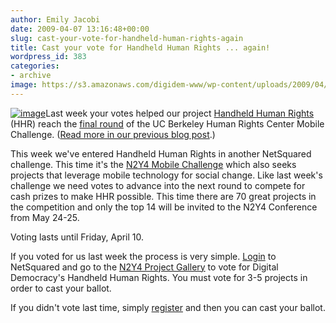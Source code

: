 ```yaml
---
author: Emily Jacobi
date: 2009-04-07 13:16:48+00:00
slug: cast-your-vote-for-handheld-human-rights-again
title: Cast your vote for Handheld Human Rights ... again!
wordpress_id: 383
categories:
- archive
image: https://s3.amazonaws.com/digidem-www/wp-content/uploads/2009/04/rapidandroid-graph2.jpg
---
```


[![image](https://s3.amazonaws.com/digidem-www/wp-content/uploads/2009/04/rapidandroid-graph2.jpg)](https://s3.amazonaws.com/digidem-www/wp-content/uploads/2009/04/rapidandroid-graph2.jpg)Last week your votes helped our project [Handheld Human Rights](http://www.netsquared.org/projects/handheld-human-rights) (HHR) reach the [final round](http://www.netsquared.org/hrc-ucb/topten) of the UC Berkeley Human Rights Center Mobile Challenge. ([Read more in our previous blog post](http://www.dtwo.org/2009/03/31/d2-is-a-finalist-in-the-human-rights-center-mobile-challenge/).)

This week we've entered Handheld Human Rights in another NetSquared challenge. This time it's the [N2Y4 Mobile Challenge](http://www.netsquared.org/n2y4) which also seeks projects that leverage mobile technology for social change.  Like last week's challenge we need votes to advance into the next round to compete for cash prizes to make HHR possible.  This time there are 70 great projects in the competition and only the top 14 will be invited to the N2Y4 Conference from May 24-25.

Voting lasts until Friday, April 10.

If you voted for us last week the process is very simple.  [Login](https://www.netsquared.org/user?destination=node/57858) to NetSquared and go to the [N2Y4 Project Gallery](http://www.netsquared.org/projectgallery/n2y4) to vote for Digital Democracy's Handheld Human Rights. You must vote for 3-5 projects in order to cast your ballot.

If you didn't vote last time, simply [register](https://www.netsquared.org/user/register?destination=node/57858) and then you can cast your ballot.
